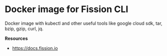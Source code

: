 # Docker image for Fission CLI

Docker image with kubectl and other useful tools like google cloud sdk, tar, bzip, gzip, curl, jq.

**Resources**

- <https://docs.fission.io>